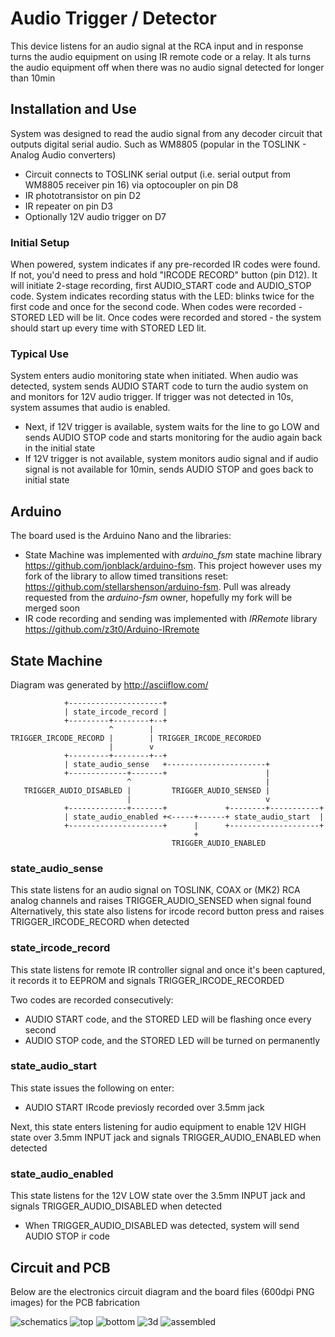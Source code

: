 # Audio Trigger / Detector
This device listens for an audio signal at the RCA input and in response turns the audio equipment on using IR remote code or a relay. It als turns the audio equipment off when there was no audio signal detected for longer than 10min


## Installation and Use ##
System was designed to read the audio signal from any decoder circuit that outputs digital serial audio. Such as WM8805 (popular in the TOSLINK - Analog Audio converters)

* Circuit connects to TOSLINK serial output (i.e. serial output from WM8805 receiver pin 16) via optocoupler on pin D8
* IR phototransistor on pin D2
* IR repeater on pin D3
* Optionally 12V audio trigger on D7

### Initial Setup ###
When powered, system indicates if any pre-recorded IR codes were found. If not, you'd need to press and hold "IRCODE RECORD" button (pin D12). It will initiate 2-stage recording, first AUDIO\_START code and AUDIO\_STOP code. System indicates recording status with the LED: blinks twice for the first code and once for the second code. When codes were recorded - STORED LED will be lit. Once codes were recorded and stored - the system should start up every time with STORED LED lit.

### Typical Use ###
System enters audio monitoring state when initiated. When audio was detected, system sends AUDIO START code to turn the audio system on and monitors for 12V audio trigger. If trigger was not detected in 10s, system assumes that audio is enabled.

* Next, if 12V trigger is available, system waits for the line to go LOW and sends AUDIO STOP code and starts monitoring for the audio again back in the initial state
* If 12V trigger is not available, system monitors audio signal and if audio signal is not available for 10min, sends AUDIO STOP and goes back to initial state


## Arduino ##
The board used is the Arduino Nano and the libraries:
* State Machine was implemented with *arduino_fsm* state machine library https://github.com/jonblack/arduino-fsm. This project however uses my fork of the library to allow timed transitions reset: https://github.com/stellarshenson/arduino-fsm. Pull was already requested from the *arduino-fsm* owner, hopefully my fork will be merged soon
* IR code recording and sending was implemented with *IRRemote* library https://github.com/z3t0/Arduino-IRremote


## State Machine ##
Diagram was generated by http://asciiflow.com/

	            +---------------------+
	            | state_ircode_record |
	            +---------+--------+--+
	                      ^        |
	TRIGGER_IRCODE_RECORD |        | TRIGGER_IRCODE_RECORDED
	                      |        v
	            +---------+--------+--+
	            | state_audio_sense   +----------------------+
	            +-------------+-------+                      |
	                          ^                              |
	   TRIGGER_AUDIO_DISABLED |         TRIGGER_AUDIO_SENSED |
	                          |                              v
	            +-------------+-------+             +--------+-----------+
	            | state_audio_enabled +<-----+------+ state_audio_start  |
	            +---------------------+      |      +--------------------+
	                                         +
	                                    TRIGGER_AUDIO_ENABLED


### state_audio_sense ###
This state listens for an audio signal on TOSLINK, COAX or (MK2) RCA analog channels and raises TRIGGER_AUDIO_SENSED when signal found
Alternatively, this state also listens for ircode record button press and raises TRIGGER_IRCODE_RECORD when detected

### state_ircode_record ###
This state listens for remote IR controller signal and once it's been captured, it records it to EEPROM and signals TRIGGER_IRCODE_RECORDED

Two codes are recorded consecutively:
* AUDIO START code, and the STORED LED will be flashing once every second
* AUDIO STOP code, and the STORED LED will be turned on permanently

### state_audio_start ###
This state issues the following on enter:
* AUDIO START IRcode previosly recorded over 3.5mm jack

Next, this state enters listening for audio equipment to enable 12V HIGH state over 3.5mm INPUT jack and signals TRIGGER_AUDIO_ENABLED when detected

### state_audio_enabled ###
This state listens for the 12V LOW state over the 3.5mm INPUT jack and signals TRIGGER_AUDIO_DISABLED when detected
* When TRIGGER_AUDIO_DISABLED was detected, system will send AUDIO STOP ir code


## Circuit and PCB ##
Below are the electronics circuit diagram and the board files (600dpi PNG images) for the PCB fabrication

![schematics](https://github.com/stellarshenson/audio-detector/blob/master/misc/audio-detector_schematics.png)
![top](https://github.com/stellarshenson/audio-detector/blob/master/misc/audio-detector_top_600dpi.png)
![bottom](https://github.com/stellarshenson/audio-detector/blob/master/misc/audio-detector_bottom_600dpi.png)
![3d](https://github.com/stellarshenson/audio-detector/blob/master/misc/audio-detector_3d.png)
![assembled](https://github.com/stellarshenson/audio-detector/blob/master/misc/IMG_9017.jpg)
